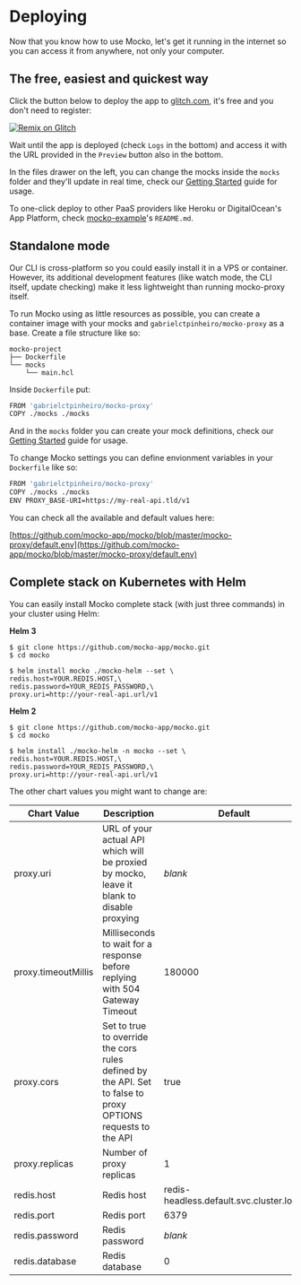 <base href="https://mocko.dev/docs" target="_blank"/>

# Deploying

Now that you know how to use Mocko, let's get it running in the
internet so you can access it from anywhere, not only your computer.

## The free, easiest and quickest way

Click the button below to deploy the app to [glitch.com](https://cdt.one/UUBAcUL), it's free and you don't need to register:

[![Remix on Glitch](https://cdn.glitch.com/2703baf2-b643-4da7-ab91-7ee2a2d00b5b%2Fremix-button.svg)](https://cdt.one/zAXGDPb)

Wait until the app is deployed (check `Logs` in the bottom) and access it with the URL provided in the `Preview` button also in the bottom.

In the files drawer on the left, you can change the mocks inside the `mocks` folder and they'll update in real time, check our [Getting Started](https://mocko.dev/docs/getting-started/standalone/) guide for usage.

To one-click deploy to other PaaS providers like Heroku or DigitalOcean's App Platform, check [mocko-example](https://cdt.one/tsXeJfu)'s `README.md`.

## Standalone mode

Our CLI is cross-platform so you could easily install it in a VPS or container.
However, its additional development features (like watch mode, the CLI itself,
update checking) make it less lightweight than running mocko-proxy itself.

To run Mocko using as little resources as possible, you can create a container
image with your mocks and `gabrielctpinheiro/mocko-proxy` as a base. Create a file
structure like so:

```text
mocko-project
├── Dockerfile
└── mocks
    └── main.hcl
```

Inside `Dockerfile` put:
```sh
FROM 'gabrielctpinheiro/mocko-proxy'
COPY ./mocks ./mocks
```

And in the `mocks` folder you can create your mock definitions, check our [Getting Started](https://mocko.dev/docs/getting-started/standalone/) guide for usage.

To change Mocko settings you can define envionment variables in your `Dockerfile` like so:
```sh
FROM 'gabrielctpinheiro/mocko-proxy'
COPY ./mocks ./mocks
ENV PROXY_BASE-URI=https://my-real-api.tld/v1
```

You can check all the available and default values here:

[https://github.com/mocko-app/mocko/blob/master/mocko-proxy/default.env](https://github.com/mocko-app/mocko/blob/master/mocko-proxy/default.env)

## Complete stack on Kubernetes with Helm

You can easily install Mocko complete stack (with just three commands) in your cluster using Helm:

**Helm 3**
```shell
$ git clone https://github.com/mocko-app/mocko.git
$ cd mocko

$ helm install mocko ./mocko-helm --set \
redis.host=YOUR.REDIS.HOST,\
redis.password=YOUR_REDIS_PASSWORD,\
proxy.uri=http://your-real-api.url/v1
```

**Helm 2**
```shell
$ git clone https://github.com/mocko-app/mocko.git
$ cd mocko

$ helm install ./mocko-helm -n mocko --set \
redis.host=YOUR.REDIS.HOST,\
redis.password=YOUR_REDIS_PASSWORD,\
proxy.uri=http://your-real-api.url/v1
```
The other chart values you might want to change are:
<table>
<thead>
<tr>
<th><strong>Chart Value</strong></th>
<th><strong>Description</strong></th>
<th><strong>Default</strong></th>
</tr>
</thead>
<tbody>
<tr>
<td>proxy.uri</td>
<td>URL of your actual API which will be proxied by mocko, leave it blank to disable proxying</td>
<td><em>blank</em></td>
</tr>
<tr>
<td>proxy.timeoutMillis</td>
<td>Milliseconds to wait for a response before replying with 504 Gateway Timeout</td>
<td>180000</td>
</tr>
<tr>
<td>proxy.cors</td>
<td>Set to true to override the cors rules defined by the API. Set to false to proxy OPTIONS requests to the API</td>
<td>true</td>
</tr>
<tr>
<td>proxy.replicas</td>
<td>Number of proxy replicas</td>
<td>1</td>
</tr>
<tr>
<td>redis.host</td>
<td>Redis host</td>
<td>redis-headless.default.svc.cluster.local</td>
</tr>
<tr>
<td>redis.port</td>
<td>Redis port</td>
<td>6379</td>
</tr>
<tr>
<td>redis.password</td>
<td>Redis password</td>
<td><em>blank</em></td>
</tr>
<tr>
<td>redis.database</td>
<td>Redis database</td>
<td>0</td>
</tr>
</tbody>
</table>
